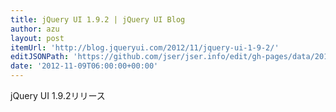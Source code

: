 ```yaml
---
title: jQuery UI 1.9.2 | jQuery UI Blog
author: azu
layout: post
itemUrl: 'http://blog.jqueryui.com/2012/11/jquery-ui-1-9-2/'
editJSONPath: 'https://github.com/jser/jser.info/edit/gh-pages/data/2012/11/index.json'
date: '2012-11-09T06:00:00+00:00'
---
```

jQuery UI 1.9.2リリース
